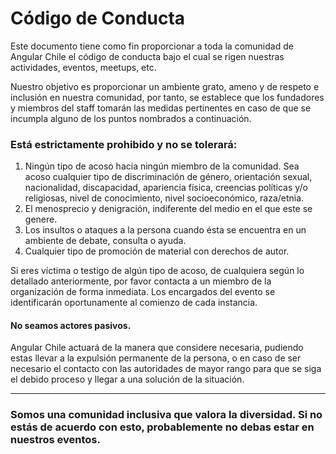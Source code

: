 # Código de Conducta

Este documento tiene como fin proporcionar a toda la comunidad de Angular Chile el código de conducta bajo el cual se rigen nuestras actividades, eventos, meetups, etc.

Nuestro objetivo es proporcionar un ambiente grato, ameno y de respeto e inclusión en nuestra comunidad, por tanto, se establece que los fundadores y miembros del staff tomarán las medidas pertinentes en caso de que se incumpla alguno de los puntos nombrados a continuación.

### Está estrictamente prohibido y no se tolerará:

1.  Ningún tipo de acoso hacia ningún miembro de la comunidad. Sea acoso cualquier tipo de discriminación de género, orientación sexual, nacionalidad, discapacidad, apariencia física, creencias políticas y/o religiosas, nivel de conocimiento, nivel socioeconómico, raza/etnia.
2.  El menosprecio y denigración, indiferente del medio en el que este se genere.
3.  Los insultos o ataques a la persona cuando ésta se encuentra en un ambiente de debate, consulta o ayuda.
4.  Cualquier tipo de promoción de material con derechos de autor.

Si eres víctima o testigo de algún tipo de acoso, de cualquiera según lo detallado anteriormente, por favor contacta a un miembro de la organización de forma inmediata. Los encargados del evento se identificarán oportunamente al comienzo de cada instancia.

#### No seamos actores pasivos.

Angular Chile actuará de la manera que considere necesaria, pudiendo estas llevar a la expulsión permanente de la persona, o en caso de ser necesario el contacto con las autoridades de mayor rango para que se siga el debido proceso y llegar a una solución de la situación.

---

### Somos una comunidad inclusiva que valora la diversidad. Si no estás de acuerdo con esto, probablemente no debas estar en nuestros eventos.
